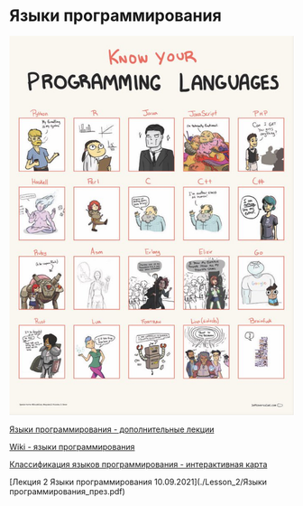 #  Языки программирования



![](./Lesson_2/prev.jpg)

[Языки программирования - дополнительные лекции](https://moodle.kstu.ru/mod/page/view.php?id=47345)

[Wiki - языки программирования](https://ru.wikipedia.org/wiki/%D0%AF%D0%B7%D1%8B%D0%BA_%D0%BF%D1%80%D0%BE%D0%B3%D1%80%D0%B0%D0%BC%D0%BC%D0%B8%D1%80%D0%BE%D0%B2%D0%B0%D0%BD%D0%B8%D1%8F)

[Классификация языков программирования - интерактивная карта](https://cdn3.mindmeister.com/ru/129081511/_?fullscreen=1)

[Лекция 2 Языки программирования 10.09.2021](./Lesson_2/Языки программирования_през.pdf)

